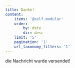 ```yaml
---
title: Danke!
content:
    items: '@self.modular'
    order:
        by: date
        dir: desc
    limit: '5'
    pagination: '1'
    url_taxonomy_filters: '1'
---
```


die Nachricht wurde versendet!